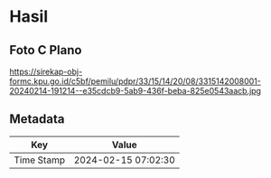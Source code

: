 # Hasil

## Foto C Plano

https://sirekap-obj-formc.kpu.go.id/c5bf/pemilu/pdpr/33/15/14/20/08/3315142008001-20240214-191214--e35cdcb9-5ab9-436f-beba-825e0543aacb.jpg


## Metadata

| Key        | Value               |
| ---------- | ------------------- |
| Time Stamp | 2024-02-15 07:02:30 |



